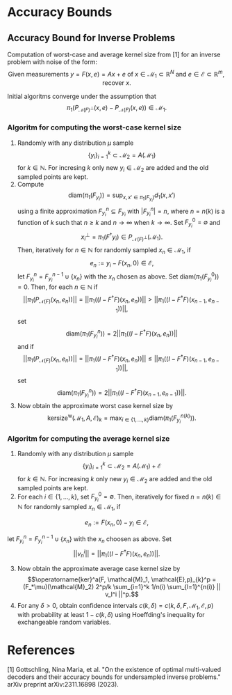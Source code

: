 # Accuracy Bounds

## Accuracy Bound for Inverse Problems

Computation of worst-case and average kernel size from [1] for an inverse problem with noise of the form: 
$$\text{Given measurements } y = F(x,e)=Ax+e \text{ of } x \in \mathcal{M}_1 \subset \mathbb{R}^N \text{ and } e \in \mathcal{E} \subset \mathbb{R}^m, \text{ recover } x.$$

Initial algoritms converge under the assumption that $$\pi_1(P_{\mathcal{N}(F)^\perp}(x,e) - P_{\mathcal{N}(F)}(x,e)) \in \mathcal{M}_1.$$

### Algoritm for computing the worst-case kernel size

1) Randomly with any distribution $\mu$ sample 
$$\{y_i\}_{i=1}^k \subset \mathcal{M}_2 = A(\mathcal{M}_1)$$
for $k \in \mathbb{N}$. For incresing $k$ only new $y_i \in \mathcal{M}_2$ are added and the old sampled points are kept.
2) Compute 
$$\text{diam}(\pi_1(F_{y_i})) = \sup_{x,x' \in \pi_1(F_{y_i})} d_1(x,x')$$ 
using a finite approximation $F_{y_i}^n \subseteq F_{y_i}$ with $|F_{y_i}^n|=n$, where $n = n(k)$ is a function of $k$ such that $n \geq k$ and $n \to \infty$ when $k \to \infty$. 
Set $F^0_{y_i} = \emptyset$ and 
$$x^\perp_i = \pi_1(F^\dagger y_i) \in P_{\mathcal{N}(F)^\perp}(\mathcal{M}_1).$$ 
Then, iteratively for $n \in \mathbb{N}$ for randomly sampled $x_n \in \mathcal{M}_1$, if
       $$
        e_n:= y_i - F(x_n,0)\in \mathcal{E},
       $$
    let $F^n_{y_i}  = F^{n-1}_{y_i}  \cup \{x_n\}$ with the $x_n$ chosen as above. 
    Set $\text{diam}(\pi_1(F^0_{y_i}))=0$. Then, for each $n \in \mathbb{N}$ if 
        $$
        ||\pi_1(P_{\mathcal{N}(F)}(x_n,e_n))|| = ||\pi_1((I-F^{\dagger}F)(x_n,e_n))|| > ||\pi_1((I-F^{\dagger}F)(x_{n-1},e_{n-1}))||,
        $$
    set 
    $$\text{diam}(\pi_1(F^n_{y_i}))= 2||\pi_1((I-F^{\dagger}F)(x_n,e_n))||$$ 
    and if 
        $$
        ||\pi_1(P_{\mathcal{N}(F)}(x_n,e_n))|| = ||\pi_1((I-F^{\dagger}F)(x_n,e_n))|| \leq  ||\pi_1((I-F^{\dagger}F)(x_{n-1},e_{n-1}))||,$$
    set 
    $$\text{diam}(\pi_1(F^n_{y_i}))= 2||\pi_1((I-F^{\dagger}F)(x_{n-1},e_{n-1}))||.$$
3) Now obtain the approximate worst case kernel size by 
       $$\operatorname{kersize}^\text{w}(\mathcal{M}_1, A, \mathcal{E})_{k} = \max_{i \in \{1, ..., k\}} \text{diam}(\pi_1(F^{n(k)}_{y_i})).$$

### Algoritm for computing the average kernel size

1) Randomly with any distribution $\mu$ sample 
$$\{y_i\}_{i=1}^k \subset \mathcal{M}_2 = A(\mathcal{M}_1)+\mathcal{E}$$
for $k \in \mathbb{N}$. For increasing $k$ only new $y_i \in \mathcal{M}_2$ are added and the old sampled points are kept.
2) For each $i \in \{1,...,k\}$, set $F^0_{y_i} = \emptyset$. Then, iteratively for fixed $n=n(k) \in \mathbb{N}$ for randomly sampled $x_n \in \mathcal{M}_1$, if
        
$$e_n:= F(x_n,0)- y_i \in \mathcal{E},$$

let $F^n_{y_i}  = F^{n-1}_{y_i}  \cup \{x_n\}$ with the $x_n$ choosen as above. Set 
$$
    ||v_n^i||= ||\pi_1((I-F^{\dagger}F)(x_n,e_n))||.
$$

3) Now obtain the approximate average case kernel size by 
$$\operatorname{ker}^a(F, \mathcal{M}_1, \mathcal{E},p)_{k}^p = (F_*\mu)(\mathcal{M}_2) 2^p/k \sum_{i=1}^k 1/n(i) \sum_{l=1}^{n(i)} || v_l^i ||^p.$$
4) For any $\delta >0$, obtain confidence intervals $c(k,\delta) = c(k,\delta,F, \mathcal{M}_1, \mathcal{E},p)$ with probability at least $1-c(k,\delta)$ using Hoeffding's inequality for exchangeable random variables.

# References
[1] Gottschling, Nina Maria, et al. "On the existence of optimal multi-valued decoders and their accuracy bounds for undersampled inverse problems." arXiv preprint arXiv:2311.16898 (2023).